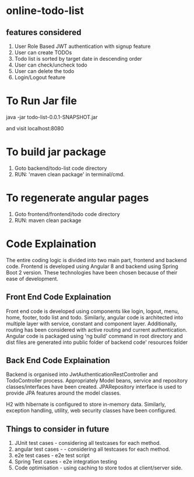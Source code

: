 # online-todo-list
## features considered
1. User Role Based JWT authentication with signup feature
2. User can create TODOs
3. Todo list is sorted by target date in descending order
4. User can check/uncheck todo
5. User can delete the todo
6. Login/Logout feature

# To Run Jar file
java -jar todo-list-0.0.1-SNAPSHOT.jar

and visit localhost:8080

# To build jar package
1. Goto backend/todo-list code directory
2. RUN: 'maven clean package' in terminal/cmd.

# To regenerate angular pages
1. Goto frontend/frontend/todo code directory
2. RUN: maven clean package

# Code Explaination

The entire coding logic is divided into two main part, frontend and backend code. Frontend is developed using Angular 8 and backend using Spring Boot 2 version. These technologies have been chosen because of their ease of development.

## Front End Code Explaination
Front end code is developed using components like login, logout, menu, home, footer, todo list and todo.
Similarly, angular code is architected into multiple layer with service, constant and component layer.
Additionally, routing has been considered with active routing and current authentication.
Angular code is packaged using 'ng build' command in root directory and dist files are generated into public folder of backend code' resources folder

## Back End Code Explaination
Backend is organised into JwtAuthenticationRestController and TodoController process. Appropriately Model beans, service and repository classes/interfaces have been created. JPARepository interface is used to provide JPA features around the model classes.

H2 with hibernate is configured to store in-memory data.
Similarly, exception handling, utility, web security classes have been configured.

## Things to consider in future
1. JUnit test cases - considering all testcases for each method.
2. angular test cases - - considering all testcases for each method.
3. e2e test cases - e2e test script
4. Spring Test cases - e2e integration testing
5. Code optimisation - using caching to store todos at client/server side.
